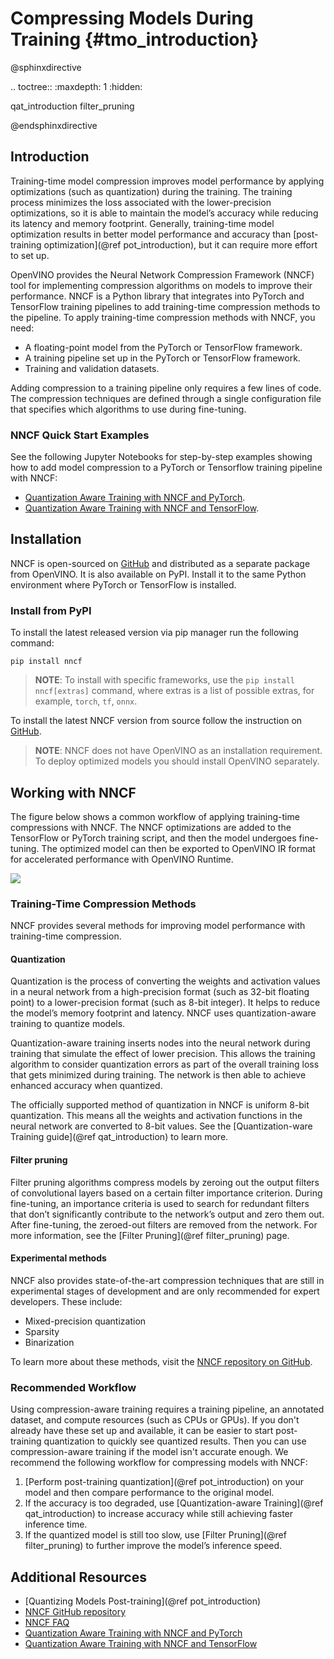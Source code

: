 # Compressing Models During Training {#tmo_introduction}

@sphinxdirective

.. toctree::
   :maxdepth: 1
   :hidden:

   qat_introduction
   filter_pruning

@endsphinxdirective

## Introduction
Training-time model compression improves model performance by applying optimizations (such as quantization) during the training. The training process minimizes the loss associated with the lower-precision optimizations, so it is able to maintain the model’s accuracy while reducing its latency and memory footprint. Generally, training-time model optimization results in better model performance and accuracy than [post-training optimization](@ref pot_introduction), but it can require more effort to set up.

OpenVINO provides the Neural Network Compression Framework (NNCF) tool for implementing compression algorithms on models to improve their performance. NNCF is a Python library that integrates into PyTorch and TensorFlow training pipelines to add training-time compression methods to the pipeline. To apply training-time compression methods with NNCF, you need:

- A floating-point model from the PyTorch or TensorFlow framework.
- A training pipeline set up in the PyTorch or TensorFlow framework.
- Training and validation datasets.

Adding compression to a training pipeline only requires a few lines of code. The compression techniques are defined through a single configuration file that specifies which algorithms to use during fine-tuning.

### NNCF Quick Start Examples
See the following Jupyter Notebooks for step-by-step examples showing how to add model compression to a PyTorch or Tensorflow training pipeline with NNCF:

- [Quantization Aware Training with NNCF and PyTorch](https://docs.openvino.ai/latest/notebooks/302-pytorch-quantization-aware-training-with-output.html).
- [Quantization Aware Training with NNCF and TensorFlow](https://docs.openvino.ai/latest/notebooks/305-tensorflow-quantization-aware-training-with-output.html).

## Installation
NNCF is open-sourced on [GitHub](https://github.com/openvinotoolkit/nncf) and distributed as a separate package from OpenVINO. It is also available on PyPI. Install it to the same Python environment where PyTorch or TensorFlow is installed.

### Install from PyPI
To install the latest released version via pip manager run the following command:
```
pip install nncf
```

> **NOTE**: To install with specific frameworks, use the `pip install nncf[extras]` command, where extras is a list of possible extras, for example, `torch`, `tf`, `onnx`.

To install the latest NNCF version from source follow the instruction on [GitHub](https://github.com/openvinotoolkit/nncf#installation).

> **NOTE**: NNCF does not have OpenVINO as an installation requirement. To deploy optimized models you should install OpenVINO separately.

## Working with NNCF
The figure below shows a common workflow of applying training-time compressions with NNCF. The NNCF optimizations are added to the TensorFlow or PyTorch training script, and then the model undergoes fine-tuning. The optimized model can then be exported to OpenVINO IR format for accelerated performance with OpenVINO Runtime.

![](../../img/nncf_workflow.png)


### Training-Time Compression Methods
NNCF provides several methods for improving model performance with training-time compression. 

#### Quantization
Quantization is the process of converting the weights and activation values in a neural network from a high-precision format (such as 32-bit floating point) to a lower-precision format (such as 8-bit integer). It helps to reduce the model’s memory footprint and latency. NNCF uses quantization-aware training to quantize models. 

Quantization-aware training inserts nodes into the neural network during training that simulate the effect of lower precision. This allows the training algorithm to consider quantization errors as part of the overall training loss that gets minimized during training. The network is then able to achieve enhanced accuracy when quantized.

The officially supported method of quantization in NNCF is uniform 8-bit quantization. This means all the weights and activation functions in the neural network are converted to 8-bit values. See the [Quantization-ware Training guide](@ref qat_introduction) to learn more.

#### Filter pruning
Filter pruning algorithms compress models by zeroing out the output filters of convolutional layers based on a certain filter importance criterion. During fine-tuning, an importance criteria is used to search for redundant filters that don’t significantly contribute to the network’s output and zero them out. After fine-tuning, the zeroed-out filters are removed from the network. For more information, see the [Filter Pruning](@ref filter_pruning) page.

#### Experimental methods
NNCF also provides state-of-the-art compression techniques that are still in experimental stages of development and are only recommended for expert developers. These include:

- Mixed-precision quantization
- Sparsity
- Binarization

To learn more about these methods, visit the [NNCF repository on GitHub](https://github.com/openvinotoolkit/nncf).

### Recommended Workflow
Using compression-aware training requires a training pipeline, an annotated dataset, and compute resources (such as CPUs or GPUs). If you don't already have these set up and available, it can be easier to start post-training quantization to quickly see quantized results. Then you can use compression-aware training if the model isn't accurate enough. We recommend the following workflow for compressing models with NNCF:

1. [Perform post-training quantization](@ref pot_introduction) on your model and then compare performance to the original model. 
2. If the accuracy is too degraded, use [Quantization-aware Training](@ref qat_introduction) to increase accuracy while still achieving faster inference time.
3. If the quantized model is still too slow, use [Filter Pruning](@ref filter_pruning) to further improve the model’s inference speed.

## Additional Resources
- [Quantizing Models Post-training](@ref pot_introduction)
- [NNCF GitHub repository](https://github.com/openvinotoolkit/nncf)
- [NNCF FAQ](https://github.com/openvinotoolkit/nncf/blob/develop/docs/FAQ.md)
- [Quantization Aware Training with NNCF and PyTorch](https://docs.openvino.ai/latest/notebooks/302-pytorch-quantization-aware-training-with-output.html)
- [Quantization Aware Training with NNCF and TensorFlow](https://docs.openvino.ai/latest/notebooks/305-tensorflow-quantization-aware-training-with-output.html)